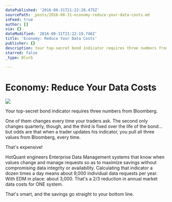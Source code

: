 ```yaml
---
datePublished: '2016-08-31T21:22:20.475Z'
sourcePath: _posts/2016-08-31-economy-reduce-your-data-costs.md
inFeed: true
author: []
via: {}
dateModified: '2016-08-31T21:22:19.746Z'
title: 'Economy: Reduce Your Data Costs'
publisher: {}
description: Your top-secret bond indicator requires three numbers from Bloomberg.
starred: false
_type: Blurb

---
```

# Economy: Reduce Your Data Costs
![](https://the-grid-user-content.s3-us-west-2.amazonaws.com/90b84697-3dcd-4890-b0e8-0ff5b85b67b4.jpg)

Your top-secret bond indicator requires three numbers from Bloomberg.

One of them changes every time your traders ask. The second only changes quarterly, though, and the third is fixed over the life of the bond... but odds are that when a trader updates his indicator, you pull all three values from Bloomberg, every time.

That's expensive!

HotQuant engineers Enterprise Data Management systems that know when values change and manage requests so as to maximize savings without compromising data integrity or availability. Calculating that indicator a dozen times a day means about 9,000 individual data requests per year. With EDM in place: about 3,000\. That's a 2/3 reduction in annual market data costs for ONE system.

That's smart, and the savings go straight to your bottom line.